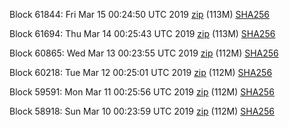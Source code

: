 Block 61844: Fri Mar 15 00:24:50 UTC 2019 [zip](https://dash-bootstrap.ams3.digitaloceanspaces.com/testnet/2019-03-15/bootstrap.dat.zip) (113M) [SHA256](https://dash-bootstrap.ams3.digitaloceanspaces.com/testnet/2019-03-15/sha256.txt)

Block 61694: Thu Mar 14 00:25:43 UTC 2019 [zip](https://dash-bootstrap.ams3.digitaloceanspaces.com/testnet/2019-03-14/bootstrap.dat.zip) (113M) [SHA256](https://dash-bootstrap.ams3.digitaloceanspaces.com/testnet/2019-03-14/sha256.txt)

Block 60865: Wed Mar 13 00:23:55 UTC 2019 [zip](https://dash-bootstrap.ams3.digitaloceanspaces.com/testnet/2019-03-13/bootstrap.dat.zip) (112M) [SHA256](https://dash-bootstrap.ams3.digitaloceanspaces.com/testnet/2019-03-13/sha256.txt)

Block 60218: Tue Mar 12 00:25:01 UTC 2019 [zip](https://dash-bootstrap.ams3.digitaloceanspaces.com/testnet/2019-03-12/bootstrap.dat.zip) (112M) [SHA256](https://dash-bootstrap.ams3.digitaloceanspaces.com/testnet/2019-03-12/sha256.txt)

Block 59591: Mon Mar 11 00:25:56 UTC 2019 [zip](https://dash-bootstrap.ams3.digitaloceanspaces.com/testnet/2019-03-11/bootstrap.dat.zip) (112M) [SHA256](https://dash-bootstrap.ams3.digitaloceanspaces.com/testnet/2019-03-11/sha256.txt)

Block 58918: Sun Mar 10 00:23:59 UTC 2019 [zip](https://dash-bootstrap.ams3.digitaloceanspaces.com/testnet/2019-03-10/bootstrap.dat.zip) (112M) [SHA256](https://dash-bootstrap.ams3.digitaloceanspaces.com/testnet/2019-03-10/sha256.txt)
